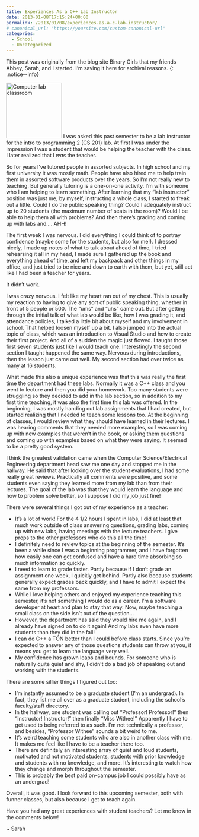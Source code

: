 ```yaml
---
title: Experiences As a C++ Lab Instructor
date: 2013-01-08T17:15:24+00:00
permalink: /2013/01/08/experiences-as-a-c-lab-instructor/
# canonical_url: "https://yoursite.com/custom-canonical-url"
categories:
  - School
  - Uncategorized
---
```


This post was originally from the blog site Binary Girls that my friends Abbey, Sarah, and I started. I’m saving it here for archival reasons.
{: .notice--info}

<img class="alignright size-full wp-image-302" src="/assets/images/labclassroom.jpg" alt="Computer lab classroom" width="150" height="150" /> I was asked this past semester to be a lab instructor for the intro to programming 2 (CS 201) lab. At first I was under the impression I was a student that would be helping the teacher with the class. I later realized that I _was_ the teacher.<!--more-->

So for years I&#8217;ve tutored people in assorted subjects. In high school and my first university it was mostly math. People have also hired me to help train them in assorted software products over the years. So I&#8217;m not really new to teaching. But generally tutoring is a one-on-one activity. I&#8217;m with someone who I am helping to learn something. After learning that my &#8220;lab instructor&#8221; position was just me, by myself, instructing a whole class, I started to freak out a little. Could I do the public speaking thing? Could I adequately instruct up to 20 students (the maximum number of seats in the room)? Would I be able to help them all with problems? And then there&#8217;s grading and coming up with labs and&#8230;. AHH!

The first week I was nervous. I did everything I could think of to portray confidence (maybe some for the students, but also for me!). I dressed nicely, I made up notes of what to talk about ahead of time, I tried rehearsing it all in my head, I made sure I gathered up the book and everything ahead of time, and left my backpack and other things in my office, and just tried to be nice and down to earth with them, but yet, still act like I had been a teacher for years.

It didn&#8217;t work.

I was crazy nervous. I felt like my heart ran out of my chest. This is usually my reaction to having to give any sort of public speaking thing, whether in front of 5 people or 500. The &#8220;ums&#8221; and &#8220;uhs&#8221; came out. But after getting through the initial talk of what lab would be like, how I was grading it, and attendance policies, I talked a little bit about myself and my involvement in school. That helped loosen myself up a bit. I also jumped into the actual topic of class, which was an introduction to Visual Studio and how to create their first project. And all of a sudden the magic just flowed. I taught those first seven students just like I would teach one. Interestingly the second section I taught happened the same way. Nervous during introductions, then the lesson just came out well. My second section had over twice as many at 16 students.

What made this also a unique experience was that this was really the first time the department had these labs. Normally it was a C++ class and you went to lecture and then you did your homework. Too many students were struggling so they decided to add in the lab section, so in addition to my first time teaching, it was also the first time this lab was offered. In the beginning, I was mostly handing out lab assignments that I had created, but started realizing that I needed to teach some lessons too. At the beginning of classes, I would review what they should have learned in their lectures. I was hearing comments that they needed more examples, so I was coming up with new examples that weren&#8217;t in the book, or asking them questions and coming up with examples based on what they were saying. It seemed to be a pretty good system.

I think the greatest validation came when the Computer Science/Electrical Engineering department head saw me one day and stopped me in the hallway. He said that after looking over the student evaluations, I had some really great reviews. Practically all comments were positive, and some students even saying they learned more from my lab than from their lectures. The goal of the lab was that they would learn the language and how to problem solve better, so I suppose I did my job just fine!

There were several things I got out of my experience as a teacher:

  * It&#8217;s a lot of work! For the 4 1/2 hours I spent in labs, I did at least that much work outside of class answering questions, grading labs, coming up with new labs, having meetings with the lecture teachers. I give props to the other professors who do this all the time!
  * I definitely need to review topics at the beginning of the semester. It&#8217;s been a while since I was a beginning programmer, and I have forgotten how easily one can get confused and have a hard time absorbing so much information so quickly.
  * I need to learn to grade faster. Partly because if I don&#8217;t grade an assignment one week, I quickly get behind. Partly also because students generally expect grades back quickly, and I have to admit I expect the same from my professors.
  * While I love helping others and enjoyed my experience teaching this semester, it&#8217;s not something I would do as a career. I&#8217;m a software developer at heart and plan to stay that way. Now, maybe teaching a small class on the side isn&#8217;t out of the question&#8230;
  * However, the department has said they would hire me again, and I already have signed on to do it again! And my labs even have more students than they did in the fall!
  * I can do C++ a TON better than I could before class starts. Since you&#8217;re expected to answer any of those questions students can throw at you, it means you get to learn the language very well.
  * My confidence has grown leaps and bounds. For someone who is naturally quite quiet and shy, I didn&#8217;t do a bad job of speaking out and working with the students.

There are some sillier things I figured out too:

  * I&#8217;m instantly assumed to be a graduate student (I&#8217;m an undergrad). In fact, they list me all over as a graduate student, including the school&#8217;s faculty/staff directory.
  * In the hallway, one student was calling out &#8220;Professor! Professor!&#8221; then &#8220;Instructor! Instructor!&#8221; then finally &#8220;Miss Withee!&#8221; Apparently I have to get used to being referred to as such. I&#8217;m not technically a professor, and besides, &#8220;Professor Withee&#8221; sounds a bit weird to me.
  * It&#8217;s weird teaching some students who are also in another class with me. It makes me feel like I have to be a teacher there too.
  * There are definitely an interesting array of quiet and loud students, motivated and not motivated students, students with prior knowledge and students with no knowledge, and more. It&#8217;s interesting to watch how they change and morph throughout the semester.
  * This is probably the best paid on-campus job I could possibly have as an undergrad!

Overall, it was good. I look forward to this upcoming semester, both with funner classes, but also because I get to teach again.

Have you had any great experiences with student teachers? Let me know in the comments below!

~ Sarah